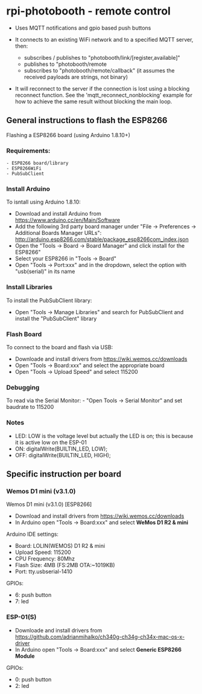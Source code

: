 # rpi-photobooth - remote control

- Uses MQTT notifications and gpio based push buttons

- It connects to an existing WiFi network and to a specified MQTT server, then:
    - subscribes / publishes to "photobooth/link/[register,available]"
    - publishes to "photobooth/remote
    - subscribes to "photobooth/remote/callback"
    (it assumes the received payloads are strings, not binary)

- It will reconnect to the server if the connection is lost using a blocking
reconnect function. See the 'mqtt_reconnect_nonblocking' example for how to
achieve the same result without blocking the main loop.

## General instructions to flash the ESP8266

Flashing a ESP8266 board (using Arduino 1.8.10+)

### Requirements:
    - ESP8266 board/library
    - ESP8266WiFi
    - PubSubClient
 
### Install Arduino
To isntall using Arduino 1.8.10:
- Download and install Arduino from https://www.arduino.cc/en/Main/Software
- Add the following 3rd party board manager under "File -> Preferences -> Additional Boards Manager URLs":
    http://arduino.esp8266.com/stable/package_esp8266com_index.json
- Open the "Tools -> Board -> Board Manager" and click install for the ESP8266"
- Select your ESP8266 in "Tools -> Board"
- Open "Tools → Port:xxx" and in the dropdown, select the option with "usb(serial)" in its name

### Install Libraries
To install the PubSubClient library:
- Open "Tools → Manage Libraries" and search for PubSubClient and install the "PubSubClient" library

### Flash Board
To connect to the board and flash via USB:
- Downloade and install drivers from https://wiki.wemos.cc/downloads
- Open "Tools → Board:xxx" and select the appropriate board
- Open "Tools → Upload Speed" and select 115200

### Debugging
To read via the Serial Monitor:
    - "Open Tools → Serial Monitor" and set baudrate to 115200
    
### Notes
- LED: LOW is the voltage level but actually the LED is on; this is because it is active low on the ESP-01
- ON:  digitalWrite(BUILTIN_LED, LOW); 
- OFF: digitalWrite(BUILTIN_LED, HIGH);

## Specific instruction per board

### Wemos D1 mini (v3.1.0)
Wemos D1 mini (v3.1.0) [ESP8266]
- Download and install drivers from https://wiki.wemos.cc/downloads
- In Arduino open "Tools → Board:xxx" and select **WeMos D1 R2 & mini**

Arduino IDE settings:
 - Board: LOLIN(WEMOS) D1 R2 & mini
 - Upload Speed: 115200
 - CPU Frequency: 80Mhz
 - Flash Size: 4MB (FS:2MB OTA:~1019KB)
 - Port: tty.usbserial-1410

GPIOs:
 - 6: push button
 - 7: led

 ### ESP-01(S)
 - Downloade and install drivers from https://github.com/adrianmihalko/ch340g-ch34g-ch34x-mac-os-x-driver
 - In Arduino open "Tools → Board:xxx" and select **Generic ESP8266 Module** 
 
 GPIOs:
 - 0: push button
 - 2: led
